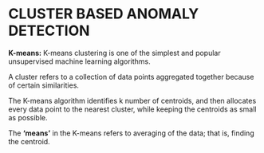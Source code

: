 #  CLUSTER BASED ANOMALY DETECTION 

**K-means:**
K-means clustering is one of the simplest and popular unsupervised machine learning algorithms.

A cluster refers to a collection of data points aggregated together because of certain similarities.

The K-means algorithm identifies k number of centroids, and then allocates every data point to the nearest cluster, while keeping the centroids as small as possible.

The **‘means’** in the K-means refers to averaging of the data; that is, finding the centroid.

